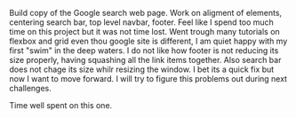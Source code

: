 Build copy of the Google search web page.
Work on aligment of elements, centering search bar, top level navbar, footer.
Feel like I spend too much time on this project but it was not time lost.
Went trough many tutorials on flexbox and grid even thou google site is different,
I am quiet happy with my first "swim" in the deep waters.
I do not like how footer is not reducing its size properly, having squashing all the
link items together.
Also search bar does not chage its size whilr resizing the window.
I bet its a quick fix but now I want to move forward. I will try to figure this problems out
during next challenges.

Time well spent on this one.
